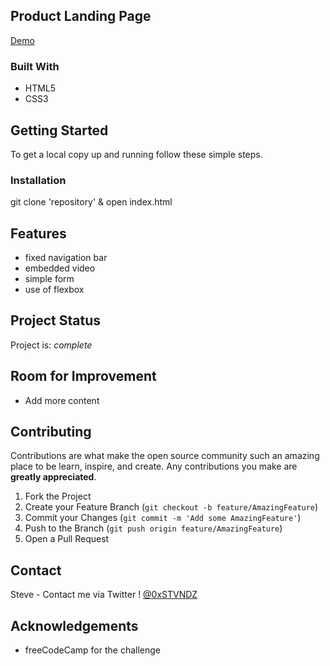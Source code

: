 <!-- ABOUT THE PROJECT -->
##  Product Landing Page

[Demo](https://0xstvndz.github.io/ProductLandingPage/)

### Built With

* HTML5
* CSS3


<!-- GETTING STARTED -->
## Getting Started

To get a local copy up and running follow these simple steps.

### Installation

git  clone 'repository' & open index.html


## Features
- fixed navigation bar
- embedded video
- simple form
- use of flexbox


## Project Status
Project is: _complete_ 


## Room for Improvement
- Add more content



<!-- CONTRIBUTING -->
## Contributing

Contributions are what make the open source community such an amazing place to be learn, inspire, and create. Any contributions you make are **greatly appreciated**.

1. Fork the Project
2. Create your Feature Branch (`git checkout -b feature/AmazingFeature`)
3. Commit your Changes (`git commit -m 'Add some AmazingFeature'`)
4. Push to the Branch (`git push origin feature/AmazingFeature`)
5. Open a Pull Request



<!-- CONTACT -->
## Contact

Steve - Contact me via Twitter ! [@0xSTVNDZ](https://twitter.com/0xSTVNDZ) 

<!-- ACKNOWLEDGEMENTS -->
## Acknowledgements

* freeCodeCamp for the challenge